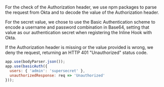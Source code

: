 For the check of the Authorization header, we use npm packages to parse the request from Okta and to decode the value of the Authorization header.

For the secret value, we chose to use the Basic Authentication scheme to encode a username and password combination in Base64, setting that value as our authentication secret when registering the Inline Hook with Okta.

If the Authorization header is missing or the value provided is wrong, we deny the request, returning an HTTP 401 "Unauthorized" status code.

```javascript
app.use(bodyParser.json());
app.use(basicAuth({
  users: { 'admin': 'supersecret' },
  unauthorizedResponse: req => 'Unauthorized'
}));
```

